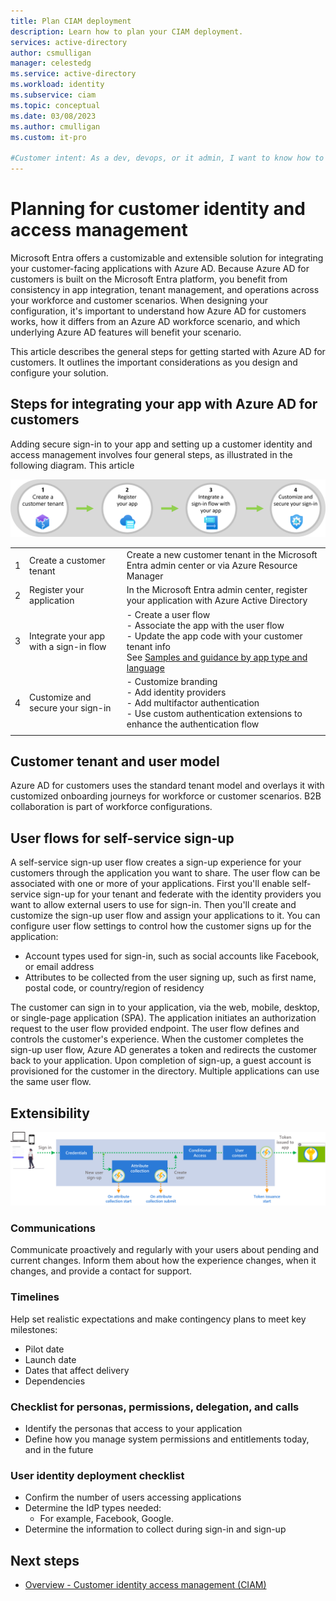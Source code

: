 ```yaml
---
title: Plan CIAM deployment
description: Learn how to plan your CIAM deployment.
services: active-directory
author: csmulligan
manager: celestedg
ms.service: active-directory
ms.workload: identity
ms.subservice: ciam
ms.topic: conceptual
ms.date: 03/08/2023
ms.author: cmulligan
ms.custom: it-pro

#Customer intent: As a dev, devops, or it admin, I want to know how to plan a CIAM deployment.
---
```

<!--   The content is mostly copied from https://learn.microsoft.com/en-us/azure/active-directory/fundamentals/azure-active-directory-b2c-deployment-plans. For now the text  is used as a placeholder in the release branch, until further notice. -->

# Planning for customer identity and access management

Microsoft Entra offers a customizable and extensible solution for integrating your customer-facing applications with Azure AD. Because Azure AD for customers is built on the Microsoft Entra platform, you benefit from consistency in app integration, tenant management, and operations across your workforce and customer scenarios. When designing your configuration, it's important to understand how Azure AD for customers works, how it differs from an Azure AD workforce scenario, and which underlying Azure AD features will benefit your scenario.

This article describes the general steps for getting started with Azure AD for customers. It outlines the important considerations as you design and configure your solution.
## Steps for integrating your app with Azure AD for customers

Adding secure sign-in to your app and setting up a customer identity and access management involves four general steps, as illustrated in the following diagram. This article 

![Diagram showing an overview of setup steps.](media/concept-planning-your-solution/overview-setup-steps.png)


|  |  |  |
|---------|---------|---------|
|1     |      Create a customer tenant   | Create a new customer tenant in the Microsoft Entra admin center or via Azure Resource Manager   |
|2     |      Register your application   | In the Microsoft Entra admin center, register your application with Azure Active Directory    |
|3     |    Integrate your app with a sign-in flow     | - Create a user flow</br>- Associate the app with the user flow</br>- Update the app code with your customer tenant info</br>See [Samples and guidance by app type and language](samples-ciam-all.md)   |
|4     |    Customize and secure your sign-in     |  - Customize branding</br>- Add identity providers</br>- Add multifactor authentication</br>- Use custom authentication extensions to enhance the authentication flow   |
|     |         |

## Customer tenant and user model

Azure AD for customers uses the standard tenant model and overlays it with customized onboarding journeys for workforce or customer scenarios. B2B collaboration is part of workforce configurations.

## User flows for self-service sign-up

A self-service sign-up user flow creates a sign-up experience for your customers through the application you want to share. The user flow can be associated with one or more of your applications. First you'll enable self-service sign-up for your tenant and federate with the identity providers you want to allow external users to use for sign-in. Then you'll create and customize the sign-up user flow and assign your applications to it.
You can configure user flow settings to control how the customer signs up for the application:

- Account types used for sign-in, such as social accounts like Facebook, or email address
- Attributes to be collected from the user signing up, such as first name, postal code, or country/region of residency

The customer can sign in to your application, via the web, mobile, desktop, or single-page application (SPA). The application initiates an authorization request to the user flow provided endpoint. The user flow defines and controls the customer's experience. When the customer completes the sign-up user flow, Azure AD generates a token and redirects the customer back to your application. Upon completion of sign-up, a guest account is provisioned for the customer in the directory. Multiple applications can use the same user flow.


## Extensibility 

![Diagram showing extensibility points in the authentication flow.](media/concept-planning-your-solution/authentication-flow-events.png)

### Communications

Communicate proactively and regularly with your users about pending and current changes. Inform them about how the experience changes, when it changes, and provide a contact for support.

### Timelines

Help set realistic expectations and make contingency plans to meet key milestones:

- Pilot date
- Launch date
- Dates that affect delivery
- Dependencies

### Checklist for personas, permissions, delegation, and calls

* Identify the personas that access to your application 
* Define how you manage system permissions and entitlements today, and in the future

### User identity deployment checklist

* Confirm the number of users accessing applications
* Determine the IdP types needed:
  * For example, Facebook, Google.
* Determine the information to collect during sign-in and sign-up 

## Next steps
- [Overview - Customer identity access management (CIAM)](overview-customers-ciam.md)